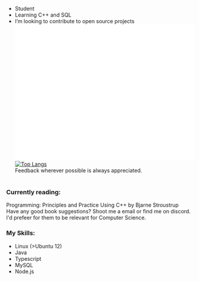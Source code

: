 - Student
- Learning C++ and SQL
- I’m looking to contribute to open source projects <br />
![Metrics](https://github.com/Branel/Branel/blob/main/github-metrics.svg) <br />
[![Top Langs](https://github-readme-stats.vercel.app/api/top-langs/?username=anuraghazra&theme=dark&layout=compact)](https://github.com/anuraghazra/github-readme-stats) <br />
 Feedback wherever possible is always appreciated.<br /><br />
 <h3>Currently reading:</h3>Programming: Principles and Practice Using C++ by Bjarne Stroustrup<br />
 Have any good book suggestions? Shoot me a email or find me on discord. I'd prefeer for them to be relevant for Computer Science.


### My Skills:
- Linux (>Ubuntu 12)
- Java
- Typescript
- MySQL
- Node.js

